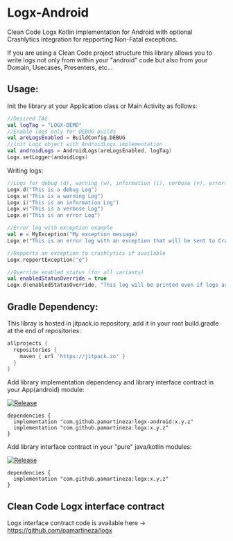 # Logx-Android
Clean Code Logx Kotlin implementation for Android with optional Crashlytics integration for repporting Non-Fatal exceptions.

If you are using a Clean Code project structure this library allows you to write logs not only from within your "android" code but also from your Domain, Usecases, Presenters, etc...

## Usage:
Init the library at your Application class or Main Activity as follows:

```kotlin
//Desired TAG
val logTag = "LOGX-DEMO"
//Enable logs only for DEBUG builds
val areLogsEnabled = BuildConfig.DEBUG
//init Logx object with AndroidLogs implementation
val androidLogs = AndroidLogs(areLogsEnabled, logTag)
Logx.setLogger(andoidLogs)
```
Writing logs:
```kotlin
//Logs for debug (d), warning (w), information (i), verbose (v), error(e)
Logx.d("This is a debug Log")
Logx.w("This is a warning Log")
Logx.i("This is an information Log")
Logx.v("This is a verbose Log")
Logx.e("This is an error Log")

//Error log with exception example
val e = MyException("My exception message)
Logx.e("This is an error log with an exception that will be sent to Crashlytics if available", e)

//Repports an exception to crashlytics if available
Logx.repportException("e")

//Override enabled status (for all variants)
val enabledStatusOverride = true
Logx.d(enabledStatusOverride, "This log will be printed even if logs are disabled")
```



## Gradle Dependency:
This libray is hosted in jitpack.io repository, add it in your root build.gradle at the end of repositories:
```groovy
allprojects {
  repositories {
    maven { url 'https://jitpack.io' }
  }
}  
```
Add library implementation dependency and library interface contract in your App(android) module:

[![Release](https://jitpack.io/v/pamartineza/logx-android.svg)](https://jitpack.io/#pamartineza/logx-android)
```
dependencies {
  implementation "com.github.pamartineza:logx-android:x.y.z"
  implementation "com.github.pamartineza:logx:x.y.z"
}
```
Add library interface contract in your "pure" java/kotlin modules:

[![Release](https://jitpack.io/v/pamartineza/logx.svg)](https://jitpack.io/#pamartineza/logx)
```
dependencies {
  implementation "com.github.pamartineza:logx:x.y.z"
}
```

## Clean Code Logx interface contract
Logx interface contract code is available here -> https://github.com/pamartineza/logx
